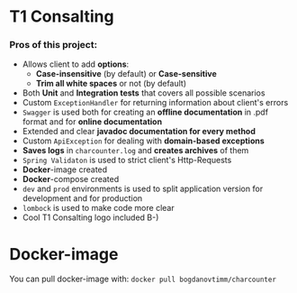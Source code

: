 # T1 Consalting

### Pros of this project:

- Allows client to add **options**:
    - **Case-insensitive** (by default) or **Case-sensitive**
    - **Trim all white spaces** or not (by default)
- Both **Unit** and **Integration tests** that covers all possible scenarios
- Custom `ExceptionHandler` for returning information about client's errors
- `Swagger` is used both for creating an **offline documentation** in .pdf format and for **online documentation**
- Extended and clear **javadoc documentation for every method**
- Custom `ApiException` for dealing with **domain-based exceptions**
- **Saves logs** in `charcounter.log` and **creates archives** of them
- `Spring Validaton` is used to strict client's Http-Requests
- **Docker**-image created
- **Docker**-compose created
- `dev` and `prod` environments is used to split application version for development and for production
- `lombock` is used to make code more clear
- Cool T1 Consalting logo included B-)

# Docker-image

You can pull docker-image with:
`docker pull bogdanovtimm/charcounter`
